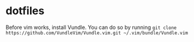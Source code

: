 # dotfiles
Before vim works, install Vundle. You can do so by running `git clone https://github.com/VundleVim/Vundle.vim.git ~/.vim/bundle/Vundle.vim`
